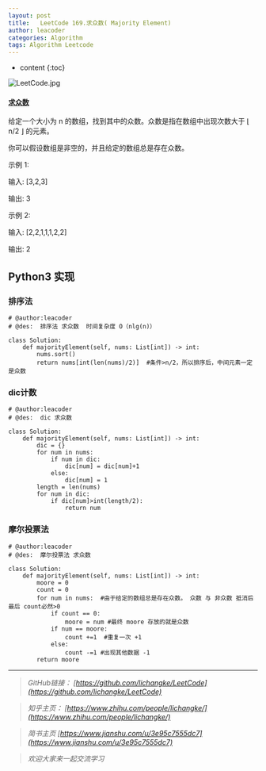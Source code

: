 ```yaml
---
layout: post
title:   LeetCode 169.求众数( Majority Element)
author: leacoder
categories: Algorithm 
tags: Algorithm Leetcode
---
```


* content
{:toc}


![LeetCode.jpg](https://upload-images.jianshu.io/upload_images/16846478-c7fc6a4ae3a96c4f.jpg?imageMogr2/auto-orient/strip%7CimageView2/2/w/1240)

#### [求众数](https://leetcode-cn.com/problems/majority-element/)

给定一个大小为 n 的数组，找到其中的众数。众数是指在数组中出现次数大于 ⌊ n/2 ⌋ 的元素。

你可以假设数组是非空的，并且给定的数组总是存在众数。

示例 1:

输入: [3,2,3]

输出: 3

示例 2:

输入: [2,2,1,1,1,2,2]

输出: 2

## Python3 实现
### 排序法
```
# @author:leacoder
# @des:  排序法 求众数  时间复杂度 O（nlg(n)）

class Solution:
    def majorityElement(self, nums: List[int]) -> int: 
        nums.sort()
        return nums[int(len(nums)/2)]  #条件>n/2，所以排序后，中间元素一定是众数
```
### dic计数
```
# @author:leacoder
# @des:  dic 求众数

class Solution:
    def majorityElement(self, nums: List[int]) -> int: 
        dic = {}
        for num in nums:
            if num in dic:
                dic[num] = dic[num]+1
            else:
                dic[num] = 1
        length = len(nums)
        for num in dic:
            if dic[num]>int(length/2):
                return num
```
### 摩尔投票法

```
# @author:leacoder
# @des:  摩尔投票法 求众数

class Solution:
    def majorityElement(self, nums: List[int]) -> int: 
        moore = 0
        count = 0
        for num in nums:  #由于给定的数组总是存在众数。 众数 与 非众数 抵消后最后 count必然>0
            if count == 0:
                moore = num #最终 moore 存放的就是众数
            if num == moore:
                count +=1  #重复一次 +1
            else:
                count -=1 #出现其他数据 -1
        return moore
```


----
>*GitHub链接：*
>*[https://github.com/lichangke/LeetCode](https://github.com/lichangke/LeetCode)*

>*知乎主页：*
>*[https://www.zhihu.com/people/lichangke/](https://www.zhihu.com/people/lichangke/)*

>*简书主页*
>*[https://www.jianshu.com/u/3e95c7555dc7](https://www.jianshu.com/u/3e95c7555dc7)*

>*欢迎大家来一起交流学习*